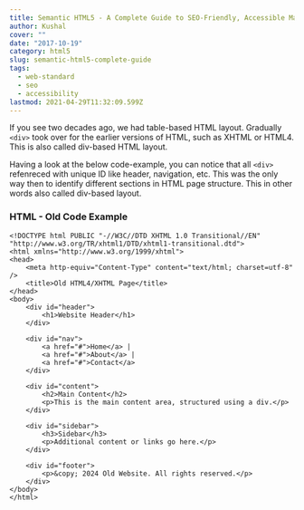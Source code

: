 ```yaml
---
title: Semantic HTML5 - A Complete Guide to SEO-Friendly, Accessible Markup
author: Kushal
cover: ""
date: "2017-10-19"
category: html5
slug: semantic-html5-complete-guide
tags:
  - web-standard
  - seo
  - accessibility
lastmod: 2021-04-29T11:32:09.599Z
---
```

If you see two decades ago, we had table-based HTML layout. Gradually `<div>` took over for the earlier versions of HTML, such as XHTML or HTML4. This is also called div-based HTML layout.
 
Having a look at the below code-example, you can notice that all `<div>` refenreced with unique ID like header, navigation, etc. This was the only way then to identify different sections in HTML page structure. This in other words also called div-based layout.

### HTML - Old Code Example
```
<!DOCTYPE html PUBLIC "-//W3C//DTD XHTML 1.0 Transitional//EN" "http://www.w3.org/TR/xhtml1/DTD/xhtml1-transitional.dtd">
<html xmlns="http://www.w3.org/1999/xhtml">
<head>
    <meta http-equiv="Content-Type" content="text/html; charset=utf-8" />
    <title>Old HTML4/XHTML Page</title>
</head>
<body>
    <div id="header">
        <h1>Website Header</h1>
    </div>
    
    <div id="nav">
        <a href="#">Home</a> | 
        <a href="#">About</a> | 
        <a href="#">Contact</a>
    </div>
    
    <div id="content">
        <h2>Main Content</h2>
        <p>This is the main content area, structured using a div.</p>
    </div>
    
    <div id="sidebar">
        <h3>Sidebar</h3>
        <p>Additional content or links go here.</p>
    </div>
    
    <div id="footer">
        <p>&copy; 2024 Old Website. All rights reserved.</p>
    </div>
</body>
</html>
```

<!--stackedit_data:
eyJoaXN0b3J5IjpbMTAxMDQ3NzUxMCwxMDQxOTM5ODU5LDE0OT
A5MjI5NTAsMTE2MTU0MDk4NiwxNzk2NzAwNzEzLDQ0MTk4NjM1
MCwtMTk5ODUxNzM3MF19
-->